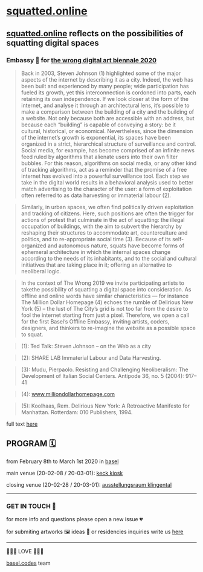 # [squatted.online](https://squatted.online)

## [squatted.online](https://squatted.online) reflects on the possibilities of squatting digital spaces

### Embassy 🎪 for [the wrong digital art biennale 2020](http://thewrong.org)

> Back in 2003, Steven Johnson (1) highlighted some of the major aspects of the internet by describing it as a city. Indeed, the web has been built and experienced by many people; wide participation has fueled its growth, yet this interconnection is cordoned into parts, each retaining its own independence. If we look closer at the form of the internet, and analyse it through an architectural lens, it’s possible to make a comparison between the building of a city and the building of a website. Not only because both are accessible with an address, but because each “building” is capable of conveying a story: be it cultural, historical, or economical. Nevertheless, since the dimension of the internet’s growth is exponential, its spaces have been organized in a strict, hierarchical structure of surveillance and control. Social media, for example, has become comprised of an infinite news feed ruled by algorithms that alienate users into their own filter bubbles. For this reason, algorithms on social media, or any other kind of tracking algorithms, act as a reminder that the promise of a free internet has evolved into a powerful surveillance tool. Each step we take in the digital world results in a behavioral analysis used to better match advertising to the character of the user: a form of exploitation often referred to as data harvesting or immaterial labour (2).

>Similarly, in urban spaces, we often find politically driven exploitation and tracking of citizens. Here, such positions are often the trigger for actions of protest that culminate in the act of squatting: the illegal occupation of buildings, with the aim to subvert the hierarchy by reshaping their structures to accommodate art, counterculture and politics, and to re-appropriate social time (3). Because of its self-organized and autonomous nature, squats have become forms of ephemeral architecture in which the internal spaces change according to the needs of its inhabitants, and to the social and cultural initiatives that are taking place in it; offering an alternative to neoliberal logic.

>In the context of The Wrong 2019 we invite participating artists to takethe possibility of squatting a digital space into consideration. As offline and online words have similar characteristics — for instance The Million Dollar Homepage (4) echoes the rumble of Delirious New York (5) – the lust of The City’s grid is not too far from the desire to fool the internet starting from just a pixel. Therefore, we open a call for the first Basel’s Offline Embassy, inviting artists, coders, designers, and thinkers to re-imagine the website as a possible space to squat.

>(1): Ted Talk: Steven Johnson – on the Web as a city

>(2): SHARE LAB Immaterial Labour and Data Harvesting.

>(3): Mudu, Pierpaolo. Resisting and Challenging Neoliberalism: The Development of Italian Social Centers. Antipode 36, no. 5 (2004): 917–41

>(4): www.milliondollarhomepage.com

>(5): Koolhaas, Rem. Delirious New York: A Retroactive Manifesto for Manhattan. Rotterdam: 010 Publishers, 1994.

full text [here](https://squatted.online/call-for-artists.txt)

## PROGRAM 🗓

from February 8th to March 1st 2020 in [basel](https://www.openstreetmap.org/#map=14/47.5602/7.5853)

main venue (20-02-08 / 20-03-01): [keck kiosk](https://www.keck-kiosk.ch)

closing venue (20-02-28 / 20-03-01): [ausstellungsraum klingental](https://www.ausstellungsraum.ch/en/general_information-e.html)

----------------------------------
### GET IN TOUCH 📮

for more info and questions please open a new issue 💔

for submiting artworks 🖼 ideas 💭 or residencies inquiries write us [here](mailto:helloworld@basel.codes)

- - -
💖💖💖 LOVE 💖💖💖

[basel.codes](https://basel.codes) team
